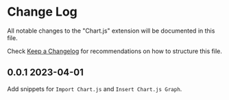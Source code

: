 # Change Log

All notable changes to the "Chart.js" extension will be documented in this file.

Check [Keep a Changelog](http://keepachangelog.com/) for recommendations on how to structure this file.

## 0.0.1 2023-04-01

Add snippets for `Import Chart.js` and `Insert Chart.js Graph`.

